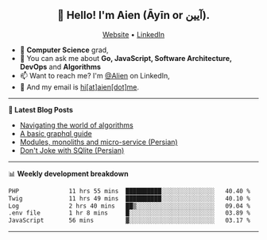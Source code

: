 <h2 align="center">👋 Hello! I'm Aien (Āyīn or آیین).</h2>
<p align="center">
  <a href="https://www.aien.me">Website</a> •
  <a href="https://www.linkedin.com/in/aiensaidi/">LinkedIn</a>
</p>


- 🌱 **Computer Science** grad,
- 💬 You can ask me about **Go, JavaScript, Software Architecture, DevOps** and **Algorithms**
- 📫 Want to reach me? I'm [@Alien](https://www.linkedin.com/in/aiensaidi/) on LinkedIn,
- 📧 And my email is [hi[at]aien[dot]me](mailto:hi@aien.me).

-------

**📝 Latest Blog Posts**

<!-- BLOG-POST-LIST:START -->
- [Navigating the world of algorithms](https://www.aien.me/p/navigating-the-world-of-algorithms)
- [A basic graphql guide](https://www.aien.me/p/what-is-graphql)
- [Modules, monoliths and micro-service (Persian)](https://fa.aien.me/%D9%85%D8%A7%DA%98%D9%88%D9%84-%D9%87%D8%A7-%D9%85%D9%88%D9%86%D9%88%D9%84%DB%8C%D8%AA-%D9%87%D8%A7-%D9%88-%D9%85%DB%8C%DA%A9%D8%B1%D9%88%D8%B3%D8%B1%D9%88%DB%8C%D8%B3-%D9%87%D8%A7/)
- [Don't Joke with SQlite (Persian)](https://fa.aien.me/با-sqlite-شوخی-نکنیم/)
<!-- BLOG-POST-LIST:END -->

-------

📊 **Weekly development breakdown**
<!--START_SECTION:waka-->

```txt
PHP              11 hrs 55 mins  ██████████░░░░░░░░░░░░░░░   40.40 %
Twig             11 hrs 49 mins  ██████████░░░░░░░░░░░░░░░   40.10 %
Log              2 hrs 40 mins   ██▒░░░░░░░░░░░░░░░░░░░░░░   09.04 %
.env file        1 hr 8 mins     █░░░░░░░░░░░░░░░░░░░░░░░░   03.89 %
JavaScript       56 mins         ▓░░░░░░░░░░░░░░░░░░░░░░░░   03.17 %
```

<!--END_SECTION:waka-->

-------
